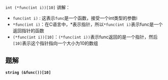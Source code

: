 


`int (*func(int i))[10]` 讲解：

- `func(int i)` : 这表示`func`是一个函数，接受一个int类型的参数i
- `*func(int i)`：在C语言中，\*表示指针，所以`*func(int i)`表示func是一个返回指针的函数
- `(*func(int i))[10]`：`(*func(int i))`表示func返回的是一个指针，然后`[10]`表示这个指针指向一个大小为10的数组


## 题解

**`string (&func())[10]`**
